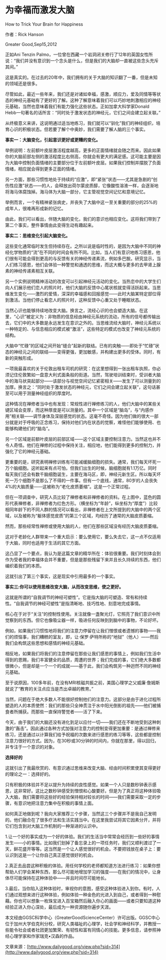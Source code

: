 # 为幸福而激发大脑

How to Trick Your Brain for Happiness

作者：Rick Hanson

Greater Good,Sep15,2012

正如Ani Tenzin Palmo，一位曾在西藏一个岩洞闭关修行了12年的英国女性所说：“我们并没有意识到一个念头是什么，但是我们的大脑却一直被这些念头充斥其间。”

这是真实的。在过去的20年中，我们拥有的关于大脑的知识翻了一番，但是未知的领域还是很多。

尽管如此，最近一些年来，我们还是对诸如幸福，感激，顺应力，爱及同情等等状态的神经元基础有了更好的了解。这种了解意味着我们可以巧妙地刺激相应的神经元基础，当然也意味着我们有能力强化这些状态。正如加拿大科学家Donald Hebb一句著名的话所言：“同时处于激发状态的神经元，它们之间会建立起关联。”

从终极意义来讲，这说明通过适当地练习，我们就可以“驯化”我们的神经组织，培育心识的积极状态。但若要了解个中奥妙，我们需要了解人脑的三个事实。

**事实一：大脑变化，引起意识更好或更糟的变化。**

举例说明：左前额叶皮层激活程度越高，更多的正面情绪就会随之而来。因此如果你的大脑前部左侧的激活程度比右侧高，你就会有更大的满足感。这可能主要是因为大脑中控制负面情绪的主要部分位于左前额叶皮层。如果我们控制并摆脱了负面情绪，相应就会得到更多正面的情绪。

另一方面，那些习惯性地处于持续的“应激”，即“紧张”状态——尤其是急剧的“创伤性应激”状态——的人，会释放出荷尔蒙皮质醇，它像酸性溶液一样，会逐渐地将海马体腐蚀掉。海马体为大脑一部分，它主管视觉空间记忆和意境记忆。

举例而言，一个有精神紧张病史，并丧失了大脑中这一至关重要的部分的25%的成年人，很难再形成新的记忆。

由此，我们可以看出，伴随大脑的变化，我们的意识也相应变化。这将我们带到了第二个事实，整件事情由此变得生动有趣起来。

**事实二：思维变化引起大脑变化。**

这些变化通常临时发生但持续存在。之所以说是临时性的，是因为大脑中不同的神经化学物质的“流”在不同的时间会有所不同。比如，当人们有意识地练习感恩，他们很有可能会得到更高的与反馈有关的神经传递素流，例如多巴胺。研究显示，当人们练习感恩，他们会体验一种警觉和通透的思维，而这大概与更多的去甲肾上腺素的神经传递素相互关联。

另一个实例说明精神活动的改变可以引起神经元活动的变化。当热恋中的大学生们向人们展示他们恋人的照片时，他们大脑的反馈中心尾状核就变得活跃起来。当思维发生变化——激烈的爱情，深深的幸福感和回报感觉——此时大脑某特定部位得到激活。当他们停止看恋人的照片时，这种反馈中心重又处于睡眠状态。

当然心识也能够持续地改变大脑。换言之，流经心识的也会塑造大脑。在这里，“心识”被定义为：非物质的信息经由神经元系统的流动，所有的信号都传输出去，它们中的大多数是永远发生在意识之外的。当思维流经大脑时，神经元系统以一种特定的、与信息相应的模式被“激活”，这些特定的模式也改变了神经元系统的结构。

大脑中“忙碌”的区域之间开始“缝合”起新的联结。已有的突触——即处于“忙碌”状态的神经元之间的联结——变得更强，更加敏感，并构建出更多的受体。同时，有新的突触形成。

一项我最喜欢的关于伦敦出租车司机的研究：在这里想得到一张出租车执照，你必须记住伦敦繁如一盘意大利式面条般的街道。当然，驾驶培训结束时，受训者大脑中的海马状突起部分——该部分与视觉空间记忆紧密相关——发生了可以测量到的加厚。换言之：“同时处于激发状态的神经元，它们之间会建立起关联”，这句话甚至可以用于测量神经组织的厚度时。

这种情况在禅修者当中也有发现：常规性进行禅修练习的人，他们大脑中的某些关键区域会变厚，而这种厚度是可以测量的。其中一个区域是“脑岛”，与“内感作用”相关联——调节身体及深层感觉的状态。这毫不奇怪。因为他们做的很大一部分就是对于呼吸的正念练习，保持对他们内在状态的觉察，难怪他们能够使用、也能够构建他们的“脑岛”。

另一个区域是前额叶皮层的前部区域——这个区域主要控制注意力。当然这也并不令人奇怪。他们在禅修的过程中保持关注，相应地，他们能得到更多的控制力，并强化了它的神经元基础。

更重要的是，研究表明禅修训练有可能减缓脑细胞的损失。通常，我们每天坏死一万个脑细胞。这听起来有点可怕，但我们出生的时候，脑细胞就有1.1万亿。同时每天我们还会有数千脑细胞诞生，主要在海马区，即，神经元新生区。所以每天坏死一万个细胞不是那么了不得的一件事。但有一个底线，通常，80岁的人会丧失4%的大脑质量——这被称为“老化皮质萎缩”。这是一个正常过程。

但在一项调查中，研究人员比较了禅修者和非禅修者的资料。在上图中，蓝色的圆形代表禅修者，非禅修者为红色方形。（横坐标为“年龄”，纵坐标为“厚度”）比较相同年龄下的不同人群的情况可以看出，非禅修者在上文所提到的大脑中的两个区域，以及被称为“躯体感觉皮质”的第三个区域，均经历了通常的大脑皮质萎缩。

然而，那些经常性禅修或使用大脑的人，他们在那些区域没有经历大脑皮质萎缩。

这对于老龄化人群带来一个重大启示：要么使用它，要么失去它，这一点不仅适用于大脑，同时也适用于生活的其它方面。

这凸显了一个要点，我认为是这篇文章的精华所在：体验很重要。我们时刻体会到作为受者我的幸福体会并不重要，但是是那些残留下来并且长久持续的东西，他们编织着我们的本质。

这就引出了第三个事实，这是现实中引用最多的一个事实。

**事实三:你可以使用思维改变大脑，从而改变思维，使之更好。**

这就是所谓的“自我调节的神经可塑性”。它是指大脑的可塑造、常有和持续性。“自我调节的神经可塑性”是指清晰地、技巧性地、刻意地完成事情。

核心在于对于“关注”的控制性使用。关注就像一盏聚光灯，它照亮了我们意识中所觉察到的东西。但它也像吸尘器一样，吸进任何反映到到脑中的事物，不论好坏。

例如，如果我们习惯性地将我们的注意力停留在让我们憎恨或者遗憾的事物——我们的烦恼事，我们糟糕的室友，即，让·保罗·萨特所称的“地狱”（他人）——然后我们会构筑这些思想和感情的神经元基础。

相反地，如果我们将我们的注意停留在那些让我们感恩的事情上，例如我们生活中得到的恩赐，我们丰富健全的品质，周遭的世界；我们完成的事，它们绝大多数都很微小，但是却是一个一个的成就——基于此，我们会构筑另一种迥然不同的神经元基础。

至于说原因，100多年前，在没有MRI核磁共振之前，美国心理学之父威廉·詹姆斯就说了“教育的关注点应当是杰出卓越的教育。”

当然，问题在于绝大多数人不能很好控制他们的注意力。这部分是由于进化过程所塑造的人的本质使然：我们的那些只全神贯注于水中阳光倒影的祖先——他们被捕食者所捕获。而那些一直保持警觉者——活了下来。

今天，由于我们的大脑还没有进化到足以应付一切——我们还在不断地受到这种刺激的“轰击”。因此通过各种方式加强对注意力的控制变得更加重要：是通过禅修来练习，还是通过以计算我们给予祝福的次数来进行感恩的练习等等，这些都是控制注意力很好的方式。因为，在30秒或30分钟的时间内，你就在那里，得以回归，并专注于一个意识的对象。

**选择好的**

这就引出了我最欣赏的、有意识通过思维来改变大脑、经由时间积累使其变得更好的理论之一：选择好的。

只有积极的体验并不足以提升为持续的良性感觉。如果一个人只是数秒钟表示感恩，这非常好。这比之数秒钟感受到憎恨和心酸要好。但是为了真正将这种体验吸入大脑，我们需要将这些好的经验保持相对较长的时间——我们需要采取一定的步骤，有意识地把注意力集中在积极的事情上面。

如何真正地做到呢？我向大家推荐三个步骤，当然这三个步骤并不是我自己发明的。他们融合在了很多疗法和生活实践当中。在这里我尝试将其它因素分开，并将它们包含到对大脑工作机制的一种渐进的认识中。

1.让一个好的事实成为一个好的体验。我们的生活当中常常会经历到一些好的事情发生——小的事情。比如我们划掉了备忘录上的一项任务时，我们又顺利渡过了一天，鲜花盛开等等。这当然是一个让人感觉很好的机会。不要把钱放在桌子上：要认识到这是一个让你自己真正感觉很好的机会。

2.真正去品尝这种积极的体验。用任何学校的老师都知道方法进行练习：如果你想帮助人们学会某种东西，那么尽可能地增加学习的强度——在我们的情况中，让身体尽可能保持在这种体验中——并且时间尽可能地长。

3.最后，当你陷入这种体验时，审视你的意图，感受这种体验进入到你。有时，人们通过观想来进行这种体验，例如体验一种金色的光进入到自己，或者得到一种慰藉。你也可以想象一枚珠宝进入百宝箱然后融入你心的画面——或者只要知道这种经验正进入你心深处，最后成为一种资源随你遍步天涯。

本文经由GGSC科学中心（GreaterGoodScienceCenter）许可出版。GGSC中心位于加州大学伯克利分校，研究人类福祉的心理学，社会学和神经科学，并教授一些能令社会或者社团更加繁荣、有韧性和富有同情心的技能。更多信息，请参照神经心理学家和作家瑞克•汉森的作品。

文章来源：[http://www.dailygood.org/view.php?sid=314](http://www.dailygood.org/view.php?sid=314)

